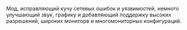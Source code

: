 Мод, исправляющий кучу сетевых ошибок и уязвимостей, немного улучшающий звук, графику и добавляющий поддержку высоких разрешений, широких мониторв и многомониторных конфигураций.